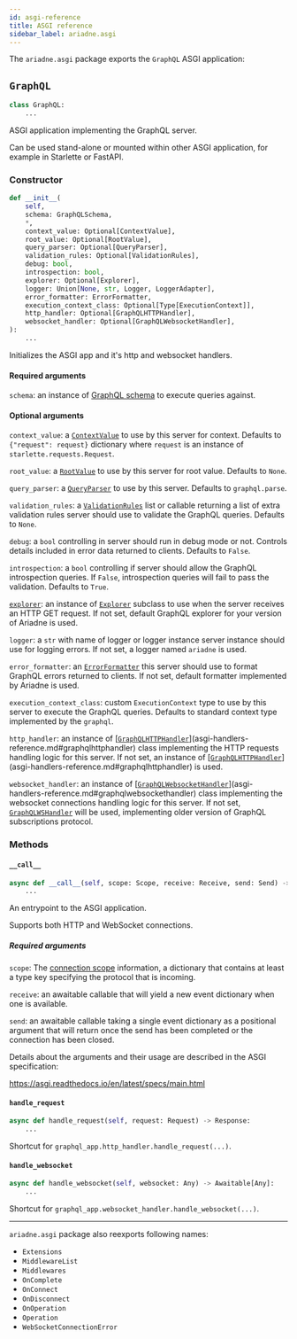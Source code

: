 ```yaml
---
id: asgi-reference
title: ASGI reference
sidebar_label: ariadne.asgi
---
```


The `ariadne.asgi` package exports the `GraphQL` ASGI application:


## `GraphQL`

```python
class GraphQL:
    ...
```

ASGI application implementing the GraphQL server.

Can be used stand-alone or mounted within other ASGI application, for
example in Starlette or FastAPI.


### Constructor

```python
def __init__(
    self,
    schema: GraphQLSchema,
    *,
    context_value: Optional[ContextValue],
    root_value: Optional[RootValue],
    query_parser: Optional[QueryParser],
    validation_rules: Optional[ValidationRules],
    debug: bool,
    introspection: bool,
    explorer: Optional[Explorer],
    logger: Union[None, str, Logger, LoggerAdapter],
    error_formatter: ErrorFormatter,
    execution_context_class: Optional[Type[ExecutionContext]],
    http_handler: Optional[GraphQLHTTPHandler],
    websocket_handler: Optional[GraphQLWebsocketHandler],
):
    ...
```

Initializes the ASGI app and it's http and websocket handlers.


#### Required arguments

`schema`: an instance of [GraphQL schema](https://graphql-core-3.readthedocs.io/en/latest/modules/type.html#graphql.type.GraphQLSchema) to execute queries against.


#### Optional arguments

`context_value`: a [`ContextValue`](types-reference.md#contextvalue) to use by this server for context.
Defaults to `{"request": request}` dictionary where `request` is
an instance of `starlette.requests.Request`.

`root_value`: a [`RootValue`](types-reference.md#rootvalue) to use by this server for root value.
Defaults to `None`.

`query_parser`: a [`QueryParser`](types-reference.md#queryparser) to use by this server. Defaults to
`graphql.parse`.

`validation_rules`: a [`ValidationRules`](types-reference.md#validationrules) list or callable returning a
list of extra validation rules server should use to validate the
GraphQL queries. Defaults to `None`.

`debug`: a `bool` controlling in server should run in debug mode or
not. Controls details included in error data returned to clients.
Defaults to `False`.

`introspection`: a `bool` controlling if server should allow the
GraphQL introspection queries. If `False`, introspection queries will
fail to pass the validation. Defaults to `True`.

[`explorer`](explorers.md): an instance of [`Explorer`](explorers.md) subclass to use when the server
receives an HTTP GET request. If not set, default GraphQL explorer
for your version of Ariadne is used.

`logger`: a `str` with name of logger or logger instance server
instance should use for logging errors. If not set, a logger named
`ariadne` is used.

`error_formatter`: an [`ErrorFormatter`](types-reference.md#errorformatter) this server should use to format
GraphQL errors returned to clients. If not set, default formatter
implemented by Ariadne is used.

`execution_context_class`: custom `ExecutionContext` type to use by
this server to execute the GraphQL queries. Defaults to standard
context type implemented by the `graphql`.

`http_handler`: an instance of [[`GraphQLHTTPHandler`](asgi-handlers-reference.md#GraphQLHTTPHandler)](asgi-handlers-reference.md#graphqlhttphandler) class implementing
the HTTP requests handling logic for this server. If not set,
an instance of [[`GraphQLHTTPHandler`](asgi-handlers-reference.md#GraphQLHTTPHandler)](asgi-handlers-reference.md#graphqlhttphandler) is used.

`websocket_handler`: an instance of [[`GraphQLWebsocketHandler`](asgi-handlers-reference.md#graphqlwebsockethandler)](asgi-handlers-reference.md#graphqlwebsockethandler) class
implementing the websocket connections handling logic for this server.
If not set, [`GraphQLWSHandler`](asgi-handlers-reference.md#graphqlwshandler) will be used, implementing older
version of GraphQL subscriptions protocol.


### Methods

#### `__call__`

```python
async def __call__(self, scope: Scope, receive: Receive, send: Send) -> None:
    ...
```

An entrypoint to the ASGI application.

Supports both HTTP and WebSocket connections.


##### Required arguments

`scope`: The [connection scope](https://asgi.readthedocs.io/en/latest/specs/main.html#connection-scope) information, a dictionary that contains
at least a type key specifying the protocol that is incoming.

`receive`: an awaitable callable that will yield a new event dictionary
when one is available.

`send`: an awaitable callable taking a single event dictionary as a
positional argument that will return once the send has been completed
or the connection has been closed.

Details about the arguments and their usage are described in the
ASGI specification:

https://asgi.readthedocs.io/en/latest/specs/main.html


#### `handle_request`

```python
async def handle_request(self, request: Request) -> Response:
    ...
```

Shortcut for `graphql_app.http_handler.handle_request(...)`.


#### `handle_websocket`

```python
async def handle_websocket(self, websocket: Any) -> Awaitable[Any]:
    ...
```

Shortcut for `graphql_app.websocket_handler.handle_websocket(...)`.


- - - - -


`ariadne.asgi` package also reexports following names:

- `Extensions`
- `MiddlewareList`
- `Middlewares`
- `OnComplete`
- `OnConnect`
- `OnDisconnect`
- `OnOperation`
- `Operation`
- `WebSocketConnectionError`